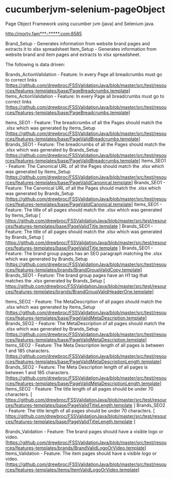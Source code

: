 cucumberjvm-selenium-pageObject
=====================

Page Object Framework using cucumber jvm (java) and Selenium java.

http://morty.fam***-*****.com:8585

Brand_Setup - Generates information from website brand pages and extracts it to xlsx spreadsheet
Item_Setup - Generates information from website brand and item pages and extracts to xlsx spreadsheet. 

The following is data driven:

Brands_ActionValidation - Feature: In every Page all breadcrumbs must go to correct links  [https://github.com/drewbroc/FSSValidationJava/blob/master/src/test/resources/features-templates/base/PageBreadcrumbs.template]
Items_ActionValidation - Feature: In every Page all breadcrumbs must go to correct links  [https://github.com/drewbroc/FSSValidationJava/blob/master/src/test/resources/features-templates/base/PageBreadcrumbs.template]

Items_SEO1 - Feature: The breadcrumbs of all the Pages should match the .xlsx which was generated by Items_Setup [https://github.com/drewbroc/FSSValidationJava/blob/master/src/test/resources/features-templates/base/PageValidBreadcrumbs.template]
Brands_SEO1 - Feature: The breadcrumbs of all the Pages should match the .xlsx which was generated by Brands_Setup [https://github.com/drewbroc/FSSValidationJava/blob/master/src/test/resources/features-templates/base/PageValidBreadcrumbs.template]
Items_SEO1 - Feature: The Canonical URL of all the Pages should match the .xlsx which was generated by Items_Setup [https://github.com/drewbroc/FSSValidationJava/blob/master/src/test/resources/features-templates/base/PageValidCanonical.template]
Brands_SEO1 - Feature: The Canonical URL of all the Pages should match the .xlsx which was generated by Brands_Setup [https://github.com/drewbroc/FSSValidationJava/blob/master/src/test/resources/features-templates/base/PageValidCanonical.template]
Items_SEO1 - Feature: The title of all pages should match the .xlsx which was generated by Items_Setup [ https://github.com/drewbroc/FSSValidationJava/blob/master/src/test/resources/features-templates/base/PageValidTitle.template ]
Brands_SEO1 - Feature: The title of all pages should match the .xlsx which was generated by Brands_Setup [ https://github.com/drewbroc/FSSValidationJava/blob/master/src/test/resources/features-templates/base/PageValidTitle.template ]
Brands_SEO1 - Feature: The brand group pages has an SEO paragraph matching the .xlsx which was generated by Brands_Setup [https://github.com/drewbroc/FSSValidationJava/blob/master/src/test/resources/features-templates/brands/BrandGroupValidCopy.template]
Brands_SEO1 - Feature: The brand group pages have an H1 tag that matches the .xlsx generated by Brands_Setup [ https://github.com/drewbroc/FSSValidationJava/blob/master/src/test/resources/features-templates/brands/BrandGroupValidHeaderOne.template]

Items_SEO2 - Feature: The MetaDescription of all pages should match the .xlsx which was generated by Items_Setup [https://github.com/drewbroc/FSSValidationJava/blob/master/src/test/resources/features-templates/base/PageValidMetaDescription.template]
Brands_SEO2 - Feature: The MetaDescription of all pages should match the .xlsx which was generated by Brands_Setup [https://github.com/drewbroc/FSSValidationJava/blob/master/src/test/resources/features-templates/base/PageValidMetaDescription.template]
Items_SEO2 - Feature: The Meta Description length of all pages is between 1 and 185 characters. [https://github.com/drewbroc/FSSValidationJava/blob/master/src/test/resources/features-templates/base/PageValidMetaDescriptionLength.template]
Brands_SEO2 - Feature: The Meta Description length of all pages is between 1 and 185 characters. [https://github.com/drewbroc/FSSValidationJava/blob/master/src/test/resources/features-templates/base/PageValidMetaDescriptionLength.template]
Items_SEO2 - Feature:  The title length of all pages should be under 70 characters. [ https://github.com/drewbroc/FSSValidationJava/blob/master/src/test/resources/features-templates/base/PageValidTitleLength.template ]
Brands_SEO2 - Feature:  The title length of all pages should be under 70 characters. [ https://github.com/drewbroc/FSSValidationJava/blob/master/src/test/resources/features-templates/base/PageValidTitleLength.template ]


Brands_Validation - Feature: The brand pages should have a visible logo or video. [https://github.com/drewbroc/FSSValidationJava/blob/master/src/test/resources/features-templates/brands/BrandValidLogoOrVideo.template]
Items_Validation - Feature: The item pages should have a visible logo or video. [https://github.com/drewbroc/FSSValidationJava/blob/master/src/test/resources/features-templates/items/ItemValidLogoOrVideo.template]




